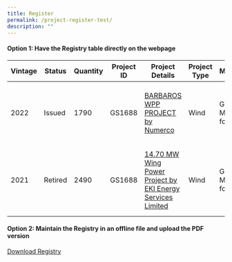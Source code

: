 ```yaml
---
title: Register
permalink: /project-register-test/
description: ""
---
```

#### **Option 1: Have the Registry table directly on the webpage**


| Vintage | Status | Quantity | Project ID | Project Details | Project Type | Methodology | Product | Country | Issuance Date | Retirement Date | Serial Number | Note |
| -------- | -------- | -------- | -------- | -------- | -------- | -------- | -------- | -------- | -------- | -------- | -------- | -------- |
| 2022 | Issued | 1790 | GS1688 | [BARBAROS WPP PROJECT by Numerco](/agreements-signed/Ghana/documents-and-templates-for-download/) | Wind | GS Methodology for Wind | VER | Switzerland | Jul 31, 2021 | Jul 31, 2022 | GS1-1-BG-GS4238-6-2021-24846-710-3714 | test |
| 2021 | Retired | 2490 | GS1688 | [14.70 MW Wing Power Project by EKI Energy Services Limited](implementation-agreements/implementation-agreements-explained/) | Wind | GS Methodology for Wind | VER | Lao | Jul 19, 2021 | Jul 19, 2022 | GS1-1-KH-GS1020-16-2022-24788-2401-2412 |  |

#### **Option 2: Maintain the Registry in an offline file and upload the PDF version**

[Download Registry](/files/credits%20registry%20example%20(002).pdf)
